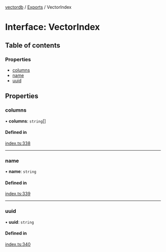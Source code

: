 [vectordb](../README.md) / [Exports](../modules.md) / VectorIndex

# Interface: VectorIndex

## Table of contents

### Properties

- [columns](VectorIndex.md#columns)
- [name](VectorIndex.md#name)
- [uuid](VectorIndex.md#uuid)

## Properties

### columns

• **columns**: `string`[]

#### Defined in

[index.ts:338](https://github.com/lancedb/lancedb/blob/7856a94/node/src/index.ts#L338)

___

### name

• **name**: `string`

#### Defined in

[index.ts:339](https://github.com/lancedb/lancedb/blob/7856a94/node/src/index.ts#L339)

___

### uuid

• **uuid**: `string`

#### Defined in

[index.ts:340](https://github.com/lancedb/lancedb/blob/7856a94/node/src/index.ts#L340)
